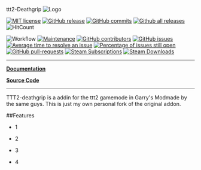 ttt2-Deathgrip
![Logo](https://bundabrg.github.io/PortalNetwork/img/title.png)

[![MIT license](https://img.shields.io/badge/License-MIT-blue.svg)](https://lbesson.mit-license.org/)
[![GitHub release](https://img.shields.io/github/release/Pustekuchen98/ttt2-deathgrip)](https://GitHub.com/Pustekuchen98/ttt2-deathgrip/releases/)
[![GitHub commits](https://img.shields.io/github/commits-since/Pustekuchen98/ttt2-deathgrip/latest)](https://GitHub.com/Pustekuchen98/ttt2-deathgrip/commit/)
[![Github all releases](https://img.shields.io/github/downloads/Pustekuchen98/ttt2-deathgrip/total.svg)](https://GitHub.com/Pustekuchen98/ttt2-deathgrip/releases/)
![HitCount](http://hits.dwyl.com/Pustekuchen98/ttt2-deathgrip.svg)

![Workflow](https://github.com/Pustekuchen98/ttt2-deathgrip/workflows/build/badge.svg)
[![Maintenance](https://img.shields.io/badge/Maintained%3F-yes-green.svg)](https://GitHub.com/Pustekuchen98/ttt2-deathgrip/graphs/commit-activity)
[![GitHub contributors](https://img.shields.io/github/contributors/Pustekuchen98/ttt2-deathgrip)](https://GitHub.com/Pustekuchen98/ttt2-deathgrip/graphs/contributors/)
[![GitHub issues](https://img.shields.io/github/issues/Pustekuchen98/ttt2-deathgrip)](https://GitHub.com/Pustekuchen98/ttt2-deathgrip/issues/)
[![Average time to resolve an issue](http://isitmaintained.com/badge/resolution/Pustekuchen98/ttt2-deathgrip.svg)](http://isitmaintained.com/project/Pustekuchen98/ttt2-deathgrip "Average time to resolve an issue")
[![Percentage of issues still open](http://isitmaintained.com/badge/open/Pustekuchen98/ttt2-deathgrip.svg)](http://isitmaintained.com/project/Pustekuchen98/ttt2-deathgrip "Percentage of issues still open")
[![GitHub pull-requests](https://img.shields.io/github/issues-pr/Pustekuchen98/ttt2-deathgrip)](https://GitHub.com/Pustekuchen98/ttt2-deathgrip/pull/)
[![Steam Subscriptions](https://img.shields.io/steam/subscriptions/1687737761?color=000000&logo=steam&logoColor=ffffff&style=flat-square)](https://steamcommunity.com/sharedfiles/filedetails/?id=1687737761)
[![Steam Downloads](https://img.shields.io/steam/downloads/1687737761?color=000000&logo=steam&logoColor=ffffff&style=flat-square)](https://steamcommunity.com/sharedfiles/filedetails/?id=1687737761) 


---

[**Documentation**](https://bundabrg.github.io/PortalNetwork/)

[**Source Code**](https://github.com/bundabrg/PortalNetwork/)

---

TTT2-deathgrip is a addin for the ttt2 gamemode in Garry's Modmade by the same guys. This is just my own personal fork of the original addon.

##Features

* 1

* 2

* 3

* 4


